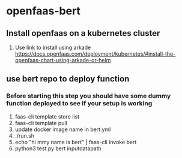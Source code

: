 # openfaas-bert
## Install openfaas on a kubernetes cluster
1. Use link to install using arkade https://docs.openfaas.com/deployment/kubernetes/#install-the-openfaas-chart-using-arkade-or-helm

## use bert repo to deploy function
### Before starting this step you should have some dummy function deployed to see if your setup is working
1. faas-cli template store list
2. faas-cli template pull
3. update docker image name in bert.yml
4. ./run.sh
5. echo "hi mmy name is bert" | faas-cli invoke bert
6. python3 test.py bert inputdatapath
